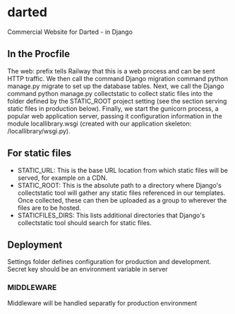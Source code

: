 # darted
Commercial Website for Darted - in Django


## In the Procfile
The web: prefix tells Railway that this is a web process and can be sent HTTP traffic. We then call the command Django migration command python manage.py migrate to set up the database tables. Next, we call the Django command python manage.py collectstatic to collect static files into the folder defined by the STATIC_ROOT project setting (see the section serving static files in production below). Finally, we start the gunicorn process, a popular web application server, passing it configuration information in the module locallibrary.wsgi (created with our application skeleton: /locallibrary/wsgi.py).


## For static files
- STATIC_URL: This is the base URL location from which static files will be served, for example on a CDN.
- STATIC_ROOT: This is the absolute path to a directory where Django's collectstatic tool will gather any static files referenced in our templates. Once collected, these can then be uploaded as a group to wherever the files are to be hosted.
- STATICFILES_DIRS: This lists additional directories that Django's collectstatic tool should search for static files.


## Deployment
Settings folder defines configuration for production and development.
Secret key should be an environment variable in server

### MIDDLEWARE
Middleware will be handled separatly for production environment
